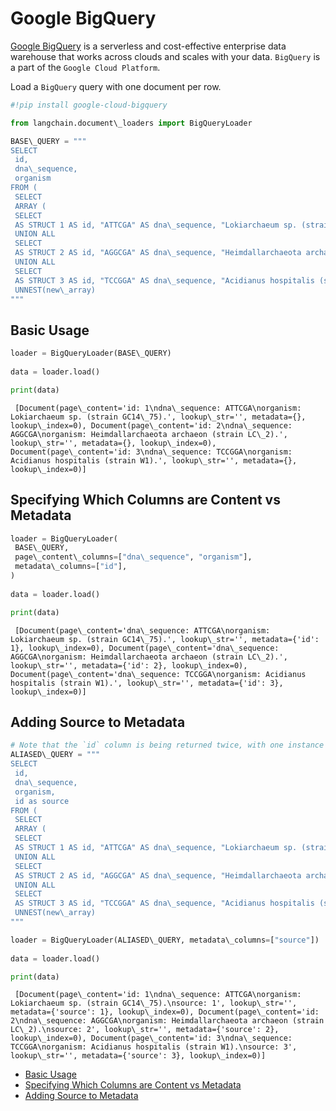 # Google BigQuery

[Google BigQuery](https://cloud.google.com/bigquery) is a serverless and cost-effective enterprise data warehouse that works across clouds and scales with your data.
`BigQuery` is a part of the `Google Cloud Platform`.

Load a `BigQuery` query with one document per row.

```python
#!pip install google-cloud-bigquery  

```

```python
from langchain.document\_loaders import BigQueryLoader  

```

```python
BASE\_QUERY = """  
SELECT  
 id,  
 dna\_sequence,  
 organism  
FROM (  
 SELECT  
 ARRAY (  
 SELECT  
 AS STRUCT 1 AS id, "ATTCGA" AS dna\_sequence, "Lokiarchaeum sp. (strain GC14\_75)." AS organism  
 UNION ALL  
 SELECT  
 AS STRUCT 2 AS id, "AGGCGA" AS dna\_sequence, "Heimdallarchaeota archaeon (strain LC\_2)." AS organism  
 UNION ALL  
 SELECT  
 AS STRUCT 3 AS id, "TCCGGA" AS dna\_sequence, "Acidianus hospitalis (strain W1)." AS organism) AS new\_array),  
 UNNEST(new\_array)  
"""  

```

## Basic Usage[​](#basic-usage "Direct link to Basic Usage")

```python
loader = BigQueryLoader(BASE\_QUERY)  
  
data = loader.load()  

```

```python
print(data)  

```

```text
 [Document(page\_content='id: 1\ndna\_sequence: ATTCGA\norganism: Lokiarchaeum sp. (strain GC14\_75).', lookup\_str='', metadata={}, lookup\_index=0), Document(page\_content='id: 2\ndna\_sequence: AGGCGA\norganism: Heimdallarchaeota archaeon (strain LC\_2).', lookup\_str='', metadata={}, lookup\_index=0), Document(page\_content='id: 3\ndna\_sequence: TCCGGA\norganism: Acidianus hospitalis (strain W1).', lookup\_str='', metadata={}, lookup\_index=0)]  

```

## Specifying Which Columns are Content vs Metadata[​](#specifying-which-columns-are-content-vs-metadata "Direct link to Specifying Which Columns are Content vs Metadata")

```python
loader = BigQueryLoader(  
 BASE\_QUERY,  
 page\_content\_columns=["dna\_sequence", "organism"],  
 metadata\_columns=["id"],  
)  
  
data = loader.load()  

```

```python
print(data)  

```

```text
 [Document(page\_content='dna\_sequence: ATTCGA\norganism: Lokiarchaeum sp. (strain GC14\_75).', lookup\_str='', metadata={'id': 1}, lookup\_index=0), Document(page\_content='dna\_sequence: AGGCGA\norganism: Heimdallarchaeota archaeon (strain LC\_2).', lookup\_str='', metadata={'id': 2}, lookup\_index=0), Document(page\_content='dna\_sequence: TCCGGA\norganism: Acidianus hospitalis (strain W1).', lookup\_str='', metadata={'id': 3}, lookup\_index=0)]  

```

## Adding Source to Metadata[​](#adding-source-to-metadata "Direct link to Adding Source to Metadata")

```python
# Note that the `id` column is being returned twice, with one instance aliased as `source`  
ALIASED\_QUERY = """  
SELECT  
 id,  
 dna\_sequence,  
 organism,  
 id as source  
FROM (  
 SELECT  
 ARRAY (  
 SELECT  
 AS STRUCT 1 AS id, "ATTCGA" AS dna\_sequence, "Lokiarchaeum sp. (strain GC14\_75)." AS organism  
 UNION ALL  
 SELECT  
 AS STRUCT 2 AS id, "AGGCGA" AS dna\_sequence, "Heimdallarchaeota archaeon (strain LC\_2)." AS organism  
 UNION ALL  
 SELECT  
 AS STRUCT 3 AS id, "TCCGGA" AS dna\_sequence, "Acidianus hospitalis (strain W1)." AS organism) AS new\_array),  
 UNNEST(new\_array)  
"""  

```

```python
loader = BigQueryLoader(ALIASED\_QUERY, metadata\_columns=["source"])  
  
data = loader.load()  

```

```python
print(data)  

```

```text
 [Document(page\_content='id: 1\ndna\_sequence: ATTCGA\norganism: Lokiarchaeum sp. (strain GC14\_75).\nsource: 1', lookup\_str='', metadata={'source': 1}, lookup\_index=0), Document(page\_content='id: 2\ndna\_sequence: AGGCGA\norganism: Heimdallarchaeota archaeon (strain LC\_2).\nsource: 2', lookup\_str='', metadata={'source': 2}, lookup\_index=0), Document(page\_content='id: 3\ndna\_sequence: TCCGGA\norganism: Acidianus hospitalis (strain W1).\nsource: 3', lookup\_str='', metadata={'source': 3}, lookup\_index=0)]  

```

- [Basic Usage](#basic-usage)
- [Specifying Which Columns are Content vs Metadata](#specifying-which-columns-are-content-vs-metadata)
- [Adding Source to Metadata](#adding-source-to-metadata)
